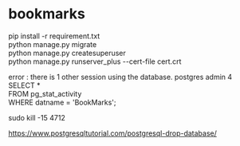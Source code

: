 # bookmarks

pip install -r requirement.txt</br>
python manage.py migrate</br>
python manage.py createsuperuser</br>
python manage.py runserver_plus --cert-file cert.crt</br>

error : there is 1 other session using the database. postgres admin 4 </br>
SELECT *</br>
FROM pg_stat_activity</br>
WHERE datname = 'BookMarks';</br>

sudo kill -15 4712 </br>

https://www.postgresqltutorial.com/postgresql-drop-database/
